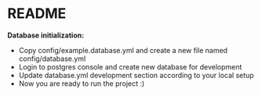 # README

**Database initialization:**
- Copy config/example.database.yml and create a new file named config/database.yml
- Login to postgres console and create new database for development
- Update database.yml development section according to your local setup
- Now you are ready to run the project :) 
